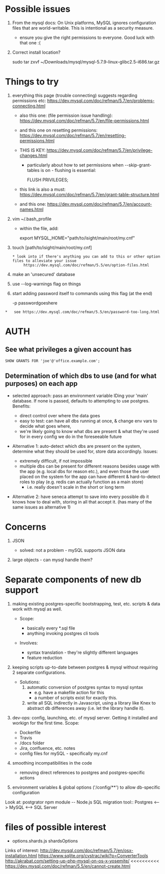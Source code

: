 Possible issues
===============
1.   From the mysql docs: On Unix platforms, MySQL ignores configuration files
     that are world-writable. This is intentional as a security measure.

     * ensure you give the right permissions to everyone. Good luck with that one :(

2.  Correct install location?

    sudo tar zxvf ~/Downloads/mysql/mysql-5.7.9-linux-glibc2.5-i686.tar.gz

Things to try
=============
1.  everything this page (trouble connecting) suggests regarding permissions etc:
     https://dev.mysql.com/doc/refman/5.7/en/problems-connecting.html

    *   also this one: (file permission issue handling): https://dev.mysql.com/doc/refman/5.7/en/file-permissions.html

    *   and this one on resetting permissions: https://dev.mysql.com/doc/refman/5.7/en/resetting-permissions.html

    *   THIS IS KEY: https://dev.mysql.com/doc/refman/5.7/en/privilege-changes.html
        *   particularly about how to set permissions when --skip-grant-tables is on - flushing is essential:

            FLUSH PRIVILEGES;

    *   this link is also a must: https://dev.mysql.com/doc/refman/5.7/en/grant-table-structure.html
    *   and this one: https://dev.mysql.com/doc/refman/5.7/en/account-names.html

2.  vim ~/.bash_profile
    *   within the file, add:

        export MYSQL_HOME="path/to/isight/main/root/my.cnf"

3.  touch [path/to/isight/main/root/my.cnf]

        * look into if there's anything you can add to this or other option files to alleviate your issue
             https://dev.mysql.com/doc/refman/5.5/en/option-files.html

4.   make an 'unsecured' database

5.   use  --log-warnings flag on things

6.   start adding password itself to commands using this flag (at the end)

        -p passwordgoeshere

    *   see https://dev.mysql.com/doc/refman/5.5/en/password-too-long.html


AUTH
====
See what privileges a given account has
---------------------------------------

    SHOW GRANTS FOR 'joe'@'office.example.com';




Determination of which dbs to use (and for what purposes) on each app
---------------------------------------------------------------------
  *   selected approach: pass an environment variable IDing your 'main' database. If none is
      passed, defaults to attempting to use postgres. Benefits:
        *   direct control over where the data goes
        *   easy to test: can have all dbs running at once, & change env vars to decide what goes
            where,
        *   we're likely going to know what dbs are present & what they're used for in every config
            we do in the foreseeable future

  *   Alternative 1: auto-detect which dbs are present on the system, determine what they should
      be used for, store data accordingly. Issues:
        *   extremely difficult, if not impossible
        *   multiple dbs can be present for different reasons besides usage with the app (e.g.
            local dbs for reason etc.), and even those the user placed on the system for the
            app can have different & hard-to-detect roles to play (e.g. redis can actually
            function as a main store)
            *   i.e. really doesn't scale in the short or long term

  *   Alternative 2: have seneca attempt to save into every possible db it knows how to deal
      with, storing in all that accept it. (has many of the same issues as alternative 1)

Concerns
========
1.  JSON
    * solved: not a problem - mySQL supports JSON data

2.  large objects - can mysql handle them?


Separate components of new db support
=====================================
1.  making existing postgres-specific bootstrapping, test, etc. scripts & data
    work with mysql as well.
    *   Scope:
        *   basically every *.sql file
        *   anything invoking postgres cli tools

    *   Involves:
        *   syntax translation - they're slightly different languages
        *   feature reduction

2.  keeping scripts up-to-date between postgres & mysql without requiring 2 separate configurations.
    *   Solutions:
        1.  automatic conversion of postgres syntax to mysql syntax
            *  e.g. have a makefile action for this
            *  a number of scripts exist for exactly this.
        2.  write all SQL indirectly in Javascript, using a library like Knex to abstract
            db differences away (i.e. let the library handle it).

3.  dev-ops: config, launching, etc. of mysql server. Getting it installed and workign for the
    first time. Scope:
    *  Dockerfile
    *  Travis
    *  /docs folder
    *  Jira, confluence, etc. notes
    *  config files for mySQL - specifically my.cnf

4.  smoothing incompatibilities in the code
    *  removing direct references to postgres and postgres-specific actions

5.  environment variables & global options ('/config/**') to allow db-specific configuration



Look at:
postgrator npm module -- Node.js SQL migration tool:: Postgres <--> MySQL <--> SQL Server


files of possible interest
==========================
*   options.shards.js
shardsOptions



Links of interest:
    http://dev.mysql.com/doc/refman/5.7/en/osx-installation.html
    https://www.sqlite.org/cvstrac/wiki?p=ConverterTools
    http://akrabat.com/setting-up-php-mysql-on-os-x-yosemite/          <<<<<<<<<<
    https://dev.mysql.com/doc/refman/5.5/en/cannot-create.html
